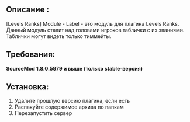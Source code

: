 ## Описание :
[Levels Ranks] Module - Label - это модуль для плагина Levels Ranks. Данный модуль ставит над головами игроков таблички с их званиями. Таблички могут видеть только тиммейты.

## Требования:

**SourceMod 1.8.0.5979 и выше (только stable-версия)**
## Установка:

1) Удалите прошлую версию плагина, если есть
2) Распакуйте содержимое архива по папкам
3) Перезапустить сервер
